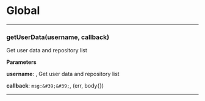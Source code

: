 # Global





* * *

### getUserData(username, callback) 

Get user data and repository list

**Parameters**

**username**: , Get user data and repository list

**callback**: `msg:&#39;&#39;`, (err, body{})




* * *










